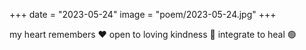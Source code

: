 +++
date = "2023-05-24"
image = "poem/2023-05-24.jpg"
+++

my heart remembers ❤️
open to loving kindness 🥰
integrate to heal 🟢